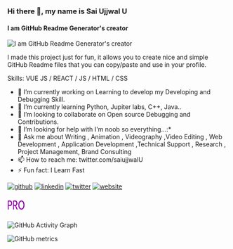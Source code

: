 ### Hi there 👋, my name is Sai Ujjwal U
#### I am GitHub Readme Generator's creator
![I am GitHub Readme Generator's creator](https://drive.google.com/file/d/1LEb6utmi52mT8SXF21Ahw4wOb8-z8nqt/view?usp=sharing)

I made this project just for fun, it allows you to create nice and simple GitHub Readme files that you can copy/paste and use in your profile.

Skills: VUE JS / REACT / JS / HTML / CSS

- 🔭 I’m currently working on Learning to develop my Developing and Debugging Skill. 
- 🌱 I’m currently learning Python, Jupiter labs, C++, Java.. 
- 👯 I’m looking to collaborate on Open source Debugging and Contributions. 
- 🤔 I’m looking for help with I'm noob so everything...:* 
- 💬 Ask me about Writing ,  Animation , Videography  ,Video Editing , Web Development , Application Development  ,Technical Support , Research , Project Management, Brand Consulting 
- 📫 How to reach me: twitter.com/saiujjwalU 
- ⚡ Fun fact: I Learn Fast 


[<img src='https://cdn.jsdelivr.net/npm/simple-icons@3.0.1/icons/github.svg' alt='github' height='40'>](https://github.com/candc-admin )  [<img src='https://cdn.jsdelivr.net/npm/simple-icons@3.0.1/icons/linkedin.svg' alt='linkedin' height='40'>](https://www.linkedin.com/in/www.linkedin.com/in/sai-ujjwal-u/)  [<img src='https://cdn.jsdelivr.net/npm/simple-icons@3.0.1/icons/twitter.svg' alt='twitter' height='40'>](https://twitter.com/www.twitter.com/in/saiujjwalU)  [<img src='https://cdn.jsdelivr.net/npm/simple-icons@3.0.1/icons/icloud.svg' alt='website' height='40'>](ujjwalsaiu.online)  

<a href='https://github.com/pricing'><img src='https://raw.githubusercontent.com/acervenky/animated-github-badges/master/assets/pro.gif' width='40' height='40'></a> 

![GitHub Activity Graph](https://activity-graph.herokuapp.com/graph?username=candc-admin )  

![GitHub metrics](https://metrics.lecoq.io/candc-admin )  

